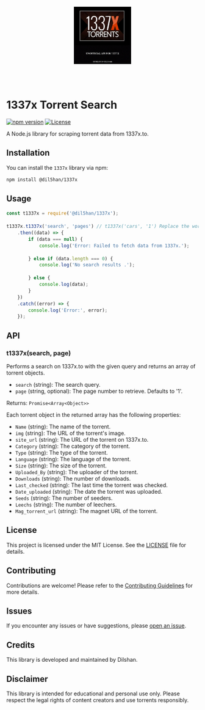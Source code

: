 <p align="center">
  <a href="" rel="1337.x">
 <img width=150px height=150px src="https://raw.githubusercontent.com/ravindudil5han/1337x/main/lib/icon.jpeg" alt="1337.x"></a>
</p>

<br><br>

# 1337x Torrent Search

[![npm version](https://img.shields.io/npm/v/@dil5han/1337x)](https://www.npmjs.com/package/@dil5han/1337x)
[![License](https://img.shields.io/github/license/ravindudil5han/1337x)](LICENSE)

A Node.js library for scraping torrent data from 1337x.to.

## Installation

You can install the `1337x` library via npm:

```bash
npm install @dil5han/1337x
```

## Usage

```javascript
const t1337x = require('@dil5han/1337x');

t1337x.t1337x('search', 'pages') // t1337x('cars', '1') Replace the word "cars" with the word you want to search
    .then((data) => {
        if (data === null) {
            console.log('Error: Failed to fetch data from 1337x.');

        } else if (data.length === 0) {
            console.log('No search results .');

        } else {
            console.log(data);
        }
    })
    .catch((error) => {
        console.log('Error:', error);
    });
```

## API

### t1337x(search, page)

Performs a search on 1337x.to with the given query and returns an array of torrent objects.

- `search` (string): The search query.
- `page` (string, optional): The page number to retrieve. Defaults to '1'.

Returns: `Promise<Array<Object>>`

Each torrent object in the returned array has the following properties:

- `Name` (string): The name of the torrent.
- `img` (string): The URL of the torrent's image.
- `site_url` (string): The URL of the torrent on 1337x.to.
- `Category` (string): The category of the torrent.
- `Type` (string): The type of the torrent.
- `Language` (string): The language of the torrent.
- `Size` (string): The size of the torrent.
- `Uploaded_By` (string): The uploader of the torrent.
- `Downloads` (string): The number of downloads.
- `Last_checked` (string): The last time the torrent was checked.
- `Date_uploaded` (string): The date the torrent was uploaded.
- `Seeds` (string): The number of seeders.
- `Leechs` (string): The number of leechers.
- `Mag_torrent_url` (string): The magnet URL of the torrent.

## License

This project is licensed under the MIT License. See the [LICENSE](LICENSE) file for details.

## Contributing

Contributions are welcome! Please refer to the [Contributing Guidelines](CONTRIBUTING.md) for more details.

## Issues

If you encounter any issues or have suggestions, please [open an issue](https://github.com/dil5han/1337x/issues).

## Credits

This library is developed and maintained by Dilshan.

## Disclaimer

This library is intended for educational and personal use only. Please respect the legal rights of content creators and use torrents responsibly.
